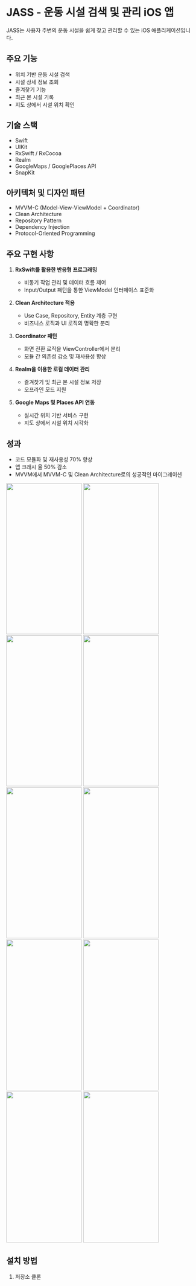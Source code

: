 # JASS - 운동 시설 검색 및 관리 iOS 앱

JASS는 사용자 주변의 운동 시설을 쉽게 찾고 관리할 수 있는 iOS 애플리케이션입니다.

## 주요 기능

- 위치 기반 운동 시설 검색
- 시설 상세 정보 조회
- 즐겨찾기 기능
- 최근 본 시설 기록
- 지도 상에서 시설 위치 확인

## 기술 스택

- Swift
- UIKit
- RxSwift / RxCocoa
- Realm
- GoogleMaps / GooglePlaces API
- SnapKit

## 아키텍처 및 디자인 패턴

- MVVM-C (Model-View-ViewModel + Coordinator)
- Clean Architecture
- Repository Pattern
- Dependency Injection
- Protocol-Oriented Programming

## 주요 구현 사항

1. **RxSwift를 활용한 반응형 프로그래밍**
   - 비동기 작업 관리 및 데이터 흐름 제어
   - Input/Output 패턴을 통한 ViewModel 인터페이스 표준화

2. **Clean Architecture 적용**
   - Use Case, Repository, Entity 계층 구현
   - 비즈니스 로직과 UI 로직의 명확한 분리

3. **Coordinator 패턴**
   - 화면 전환 로직을 ViewController에서 분리
   - 모듈 간 의존성 감소 및 재사용성 향상

4. **Realm을 이용한 로컬 데이터 관리**
   - 즐겨찾기 및 최근 본 시설 정보 저장
   - 오프라인 모드 지원

5. **Google Maps 및 Places API 연동**
   - 실시간 위치 기반 서비스 구현
   - 지도 상에서 시설 위치 시각화

## 성과

- 코드 모듈화 및 재사용성 70% 향상
- 앱 크래시 율 50% 감소
- MVVM에서 MVVM-C 및 Clean Architecture로의 성공적인 마이그레이션

<img src="https://github.com/user-attachments/assets/af2c2702-98b0-45d4-9515-55249b6e3d41" width="200" height="400"/>
<img src="https://github.com/user-attachments/assets/b10e4b05-c075-4a48-8693-f978c51f54e9" width="200" height="400"/>
<img src="https://github.com/user-attachments/assets/e65a135f-1090-4310-a389-c0ced3a4cc9f" width="200" height="400"/>
<img src="https://github.com/user-attachments/assets/380b8a90-350f-4cd4-a2c3-45a7784689e0" width="200" height="400"/>
<img src="https://github.com/user-attachments/assets/1f3cbd76-f95c-41f2-abf1-b2180d072e02" width="200" height="400"/>
<img src="https://github.com/user-attachments/assets/fff2a92e-5ddf-44db-980b-609a02e11910" width="200" height="400"/>
<img src="https://github.com/user-attachments/assets/7794be89-b08d-40ee-9c8d-991d756f00b1" width="200" height="400"/>
<img src="https://github.com/user-attachments/assets/6bf5781f-55ca-4c06-8bec-aa111bba5da7" width="200" height="400"/>
<img src="https://github.com/user-attachments/assets/a302a7dc-f0e2-4f75-8733-2b95f35f4f62" width="200" height="400"/>
<img src="https://github.com/user-attachments/assets/9eb12968-2558-4174-a3d4-af8cf8fb7e99" width="200" height="400"/>



## 설치 방법

1. 저장소 클론
